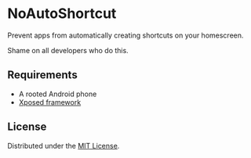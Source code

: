# NoAutoShortcut

Prevent apps from automatically creating shortcuts on your homescreen.

Shame on all developers who do this.

## Requirements

- A rooted Android phone
- [Xposed framework](http://forum.xda-developers.com/xposed)

## License

Distributed under the [MIT License](http://opensource.org/licenses/MIT).
